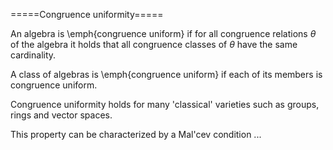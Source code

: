 =====Congruence uniformity=====

An algebra is \emph{congruence uniform} if for all congruence relations $\theta$ of the algebra it holds that
all congruence classes of $\theta$ have the same cardinality.

A class of algebras is \emph{congruence uniform} if each of its members is congruence uniform. 

Congruence uniformity holds for many 'classical' varieties such as groups, rings and vector spaces. 

This property can be characterized by a Mal'cev condition ...
